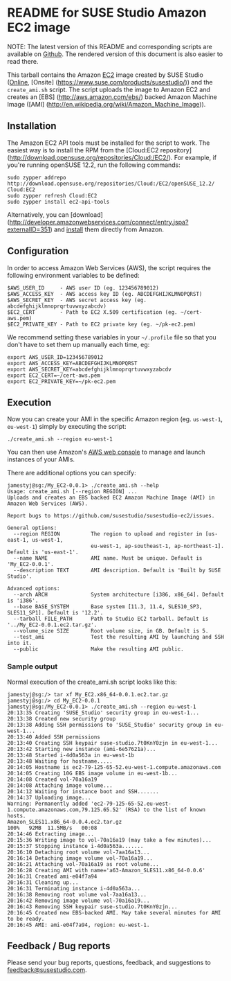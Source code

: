 README for SUSE Studio Amazon EC2 image
=======================================

NOTE: The latest version of this README and corresponding scripts are available
on [Github](https://github.com/susestudio/susestudio-ec2/tree/master/susestudio).
The rendered version of this document is also easier to read there.

This tarball contains the Amazon [EC2](http://aws.amazon.com/ec2/) image
created by SUSE Studio ([Online](http://susestudio.com), [Onsite]
(https://www.suse.com/products/susestudio/)) and the `create_ami.sh` script.
The script uploads the image to Amazon EC2 and creates an [EBS]
(http://aws.amazon.com/ebs/) backed Amazon Machine Image ([AMI]
(http://en.wikipedia.org/wiki/Amazon_Machine_Image)).


Installation
-------------

The Amazon EC2 API tools must be installed for the script to work. The easiest
way is to install the RPM from the [Cloud:EC2 repository]
(http://download.opensuse.org/repositories/Cloud:/EC2/). For
example, if you're running openSUSE 12.2, run the following commands:

    sudo zypper addrepo http://download.opensuse.org/repositories/Cloud:/EC2/openSUSE_12.2/ Cloud:EC2
    sudo zypper refresh Cloud:EC2
    sudo zypper install ec2-api-tools

Alternatively, you can [download]
(http://developer.amazonwebservices.com/connect/entry.jspa?externalID=351) and
[install](http://docs.amazonwebservices.com/AmazonEC2/gsg/2006-06-26/setting-up-your-tools.html)
them directly from Amazon.


Configuration
--------------

In order to access Amazon Web Services (AWS), the script requires the following
environment variables to be defined:

    $AWS_USER_ID     - AWS user ID (eg. 123456789012)
    $AWS_ACCESS_KEY  - AWS access key ID (eg. ABCDEFGHIJKLMNOPQRST)
    $AWS_SECRET_KEY  - AWS secret access key (eg. abcdefghijklmnoprqrtuvwxyzabcdv)
    $EC2_CERT        - Path to EC2 X.509 certification (eg. ~/cert-aws.pem)
    $EC2_PRIVATE_KEY - Path to EC2 private key (eg. ~/pk-ec2.pem)

We recommend setting these variables in your `~/.profile` file so that you don't
have to set them up manually each time, eg:

    export AWS_USER_ID=123456789012
    export AWS_ACCESS_KEY=ABCDEFGHIJKLMNOPQRST
    export AWS_SECRET_KEY=abcdefghijklmnoprqrtuvwxyzabcdv
    export EC2_CERT=~/cert-aws.pem
    export EC2_PRIVATE_KEY=~/pk-ec2.pem


Execution
----------

Now you can create your AMI in the specific Amazon region (eg. `us-west-1`,
`eu-west-1`) simply by executing the script:

    ./create_ami.sh --region eu-west-1

You can then use Amazon's [AWS web console](https://console.aws.amazon.com) to
manage and launch instances of your AMIs.

There are additional options you can specify:

    jamestyj@sg:/My_EC2-0.0.1> ./create_ami.sh --help
    Usage: create_ami.sh [--region REGION] ...
    Uploads and creates an EBS backed EC2 Amazon Machine Image (AMI) in Amazon Web Services (AWS).

    Report bugs to https://github.com/susestudio/susestudio-ec2/issues.

    General options:
      --region REGION          The region to upload and register in [us-east-1, us-west-1,
                               eu-west-1, ap-southeast-1, ap-northeast-1]. Default is 'us-east-1'.
      --name NAME              AMI name. Must be unique. Default is 'My_EC2-0.0.1'.
      --description TEXT       AMI description. Default is 'Built by SUSE Studio'.

    Advanced options:
      --arch ARCH              System architecture [i386, x86_64]. Default is 'i386'.
      --base BASE_SYSTEM       Base system [11.3, 11.4, SLES10_SP3, SLES11_SP1]. Default is '12.2'.
      --tarball FILE_PATH      Path to Studio EC2 tarball. Default is '../My_EC2-0.0.1.ec2.tar.gz'.
      --volume_size SIZE       Root volume size, in GB. Default is 5.
      --test_ami               Test the resulting AMI by launching and SSH into it.
      --public                 Make the resulting AMI public.


### Sample output

Normal execution of the create_ami.sh script looks like this:

    jamestyj@sg:/> tar xf My_EC2.x86_64-0.0.1.ec2.tar.gz
    jamestyj@sg:/> cd My_EC2-0.0.1
    jamestyj@sg:/My_EC2-0.0.1> ./create_ami.sh --region eu-west-1
    20:13:35 Creating 'SUSE_Studio' security group in eu-west-1...
    20:13:38 Created new security group
    20:13:38 Adding SSH permissions to 'SUSE_Studio' security group in eu-west-1...
    20:13:40 Added SSH permissions
    20:13:40 Creating SSH keypair suse-studio.7t0KnY0zjn in eu-west-1...
    20:13:42 Starting new instance (ami-6e57621a)...
    20:13:48 Started i-4d0a563a in eu-west-1b
    20:13:48 Waiting for hostname.....
    20:14:05 Hostname is ec2-79-125-65-52.eu-west-1.compute.amazonaws.com
    20:14:05 Creating 10G EBS image volume in eu-west-1b...
    20:14:08 Created vol-70a16a19
    20:14:08 Attaching image volume...
    20:14:12 Waiting for instance boot and SSH.......
    20:14:37 Uploading image...
    Warning: Permanently added 'ec2-79-125-65-52.eu-west-1.compute.amazonaws.com,79.125.65.52' (RSA) to the list of known hosts.
    Amazon_SLES11.x86_64-0.0.4.ec2.tar.gz                                           100%   92MB  11.5MB/s   00:08
    20:14:46 Extracting image...
    20:15:36 Writing image to vol-70a16a19 (may take a few minutes)...
    20:15:37 Stopping instance i-4d0a563a.......
    20:16:10 Detaching root volume vol-7aa16a13...
    20:16:14 Detaching image volume vol-70a16a19...
    20:16:21 Attaching vol-70a16a19 as root volume...
    20:16:28 Creating AMI with name='a63-Amazon_SLES11.x86_64-0.0.6'
    20:16:31 Created ami-e04f7a94
    20:16:31 Cleaning up...
    20:16:31 Terminating instance i-4d0a563a...
    20:16:38 Removing root volume vol-7aa16a13...
    20:16:42 Removing image volume vol-70a16a19...
    20:16:43 Removing SSH keypair suse-studio.7t0KnY0zjn...
    20:16:45 Created new EBS-backed AMI. May take several minutes for AMI to be ready.
    20:16:45 AMI: ami-e04f7a94, region: eu-west-1.



Feedback / Bug reports
-----------------------

Please send your bug reports, questions, feedback, and suggestions to
feedback@susestudio.com.
